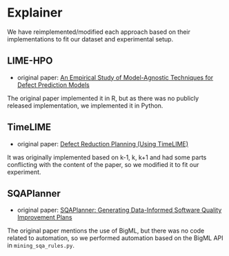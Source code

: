# Explainer

We have reimplemented/modified each approach based on their implementations to fit our dataset and experimental setup.

## LIME-HPO
* original paper: [An Empirical Study of Model-Agnostic Techniques for Defect Prediction Models](https://ieeexplore.ieee.org/document/9044387/)

The original paper implemented it in R, but as there was no publicly released implementation, we implemented it in Python.


## TimeLIME

* original paper: [Defect Reduction Planning (Using TimeLIME)](https://ieeexplore.ieee.org/document/9371412/)

It was originally implemented based on k-1, k, k+1 and had some parts conflicting with the content of the paper, so we modified it to fit our experiment.

## SQAPlanner

* original paper: [SQAPlanner: Generating Data-Informed Software Quality Improvement Plans](10.1109/TSE.2021.3070559)

The original paper mentions the use of BigML, but there was no code related to automation, so we performed automation based on the BigML API in `mining_sqa_rules.py`.
